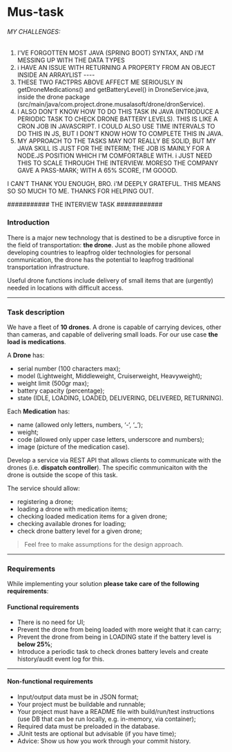 # Mus-task

###### MY CHALLENGES: 
1. I'VE FORGOTTEN MOST JAVA (SPRING BOOT) SYNTAX, AND i'M MESSING UP WITH THE DATA TYPES
2. i HAVE AN ISSUE WITH RETURNING A PROPERTY FROM AN OBJECT INSIDE AN ARRAYLIST ---- 
3.  THESE TWO FACTPRS ABOVE AFFECT ME SERIOUSLY IN getDroneMedications() and getBatteryLevel() in DroneService.java, inside the drone package (src/main/java/com.project.drone.musalasoft/drone/dronService).
4.  I ALSO DON'T KNOW HOW TO DO THIS TASK IN JAVA (INTRODUCE A PERIODIC TASK TO CHECK DRONE BATTERY LEVELS). THIS IS LIKE A CRON JOB IN JAVASCRIPT. I COULD ALSO USE TIME INTERVALS TO DO THIS IN JS, BUT I DON'T KNOW HOW TO COMPLETE THIS IN JAVA.
5.  MY APPROACH TO THE TASKS MAY NOT REALLY BE SOLID, BUT MY JAVA SKILL IS JUST FOR THE INTERIM; THE JOB IS MAINLY FOR A NODE.JS POSITION WHICH I'M COMFORTABLE WITH. i JUST NEED THIS TO SCALE THROUGH THE INTERVIEW. MORESO THE COMPANY GAVE A PASS-MARK; WITH A 65% SCORE, I'M GOOOD.

I CAN'T THANK YOU ENOUGH, BRO. i'M DEEPLY GRATEFUL. THIS MEANS SO SO MUCH TO ME. THANKS FOR HELPING OUT.



###########  THE INTERVIEW TASK ############
### Introduction

There is a major new technology that is destined to be a disruptive force in the field of transportation: **the drone**. Just as the mobile phone allowed developing countries to leapfrog older technologies for personal communication, the drone has the potential to leapfrog traditional transportation infrastructure.

Useful drone functions include delivery of small items that are (urgently) needed in locations with difficult access.

---

### Task description

We have a fleet of **10 drones**. A drone is capable of carrying devices, other than cameras, and capable of delivering small loads. For our use case **the load is medications**.

A **Drone** has:
- serial number (100 characters max);
- model (Lightweight, Middleweight, Cruiserweight, Heavyweight);
- weight limit (500gr max);
- battery capacity (percentage);
- state (IDLE, LOADING, LOADED, DELIVERING, DELIVERED, RETURNING).

Each **Medication** has: 
- name (allowed only letters, numbers, ‘-‘, ‘_’);
- weight;
- code (allowed only upper case letters, underscore and numbers);
- image (picture of the medication case).

Develop a service via REST API that allows clients to communicate with the drones (i.e. **dispatch controller**). The specific communicaiton with the drone is outside the scope of this task. 

The service should allow:
- registering a drone;
- loading a drone with medication items;
- checking loaded medication items for a given drone; 
- checking available drones for loading;
- check drone battery level for a given drone;

> Feel free to make assumptions for the design approach. 

---

### Requirements

While implementing your solution **please take care of the following requirements**: 

#### Functional requirements

- There is no need for UI;
- Prevent the drone from being loaded with more weight that it can carry;
- Prevent the drone from being in LOADING state if the battery level is **below 25%**;
- Introduce a periodic task to check drones battery levels and create history/audit event log for this.

---

#### Non-functional requirements

- Input/output data must be in JSON format;
- Your project must be buildable and runnable;
- Your project must have a README file with build/run/test instructions (use DB that can be run locally, e.g. in-memory, via container);
- Required data must be preloaded in the database.
- JUnit tests are optional but advisable (if you have time);
- Advice: Show us how you work through your commit history.
